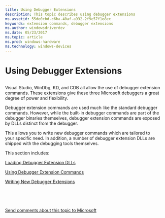 ```yaml
---
title: Using Debugger Extensions
description: This topic describes using debugger extensions
ms.assetid: 55de0cbd-c6ba-40af-a932-2f9e57f1e8ec
keywords: extension commands, debugger extensions
ms.author: windowsdriverdev
ms.date: 05/23/2017
ms.topic: article
ms.prod: windows-hardware
ms.technology: windows-devices
---
```


# Using Debugger Extensions


## <span id="ddk_debugger_extensions_dbg"></span><span id="DDK_DEBUGGER_EXTENSIONS_DBG"></span>


Visual Studio, WinDbg, KD, and CDB all allow the use of debugger extension commands. These extensions give these three Microsoft debuggers a great degree of power and flexibility.

Debugger extension commands are used much like the standard debugger commands. However, while the built-in debugger commands are part of the debugger binaries themselves, debugger extension commands are exposed by DLLs distinct from the debugger.

This allows you to write new debugger commands which are tailored to your specific need. In addition, a number of debugger extension DLLs are shipped with the debugging tools themselves.

This section includes:

[Loading Debugger Extension DLLs](loading-debugger-extension-dlls.md)

[Using Debugger Extension Commands](using-debugger-extension-commands.md)

[Writing New Debugger Extensions](writing-new-debugger-extensions.md)

 

 

[Send comments about this topic to Microsoft](mailto:wsddocfb@microsoft.com?subject=Documentation%20feedback%20[debugger\debugger]:%20Using%20Debugger%20Extensions%20%20RELEASE:%20%285/15/2017%29&body=%0A%0APRIVACY%20STATEMENT%0A%0AWe%20use%20your%20feedback%20to%20improve%20the%20documentation.%20We%20don't%20use%20your%20email%20address%20for%20any%20other%20purpose,%20and%20we'll%20remove%20your%20email%20address%20from%20our%20system%20after%20the%20issue%20that%20you're%20reporting%20is%20fixed.%20While%20we're%20working%20to%20fix%20this%20issue,%20we%20might%20send%20you%20an%20email%20message%20to%20ask%20for%20more%20info.%20Later,%20we%20might%20also%20send%20you%20an%20email%20message%20to%20let%20you%20know%20that%20we've%20addressed%20your%20feedback.%0A%0AFor%20more%20info%20about%20Microsoft's%20privacy%20policy,%20see%20http://privacy.microsoft.com/default.aspx. "Send comments about this topic to Microsoft")




